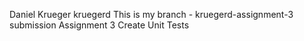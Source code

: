 Daniel Krueger kruegerd
This is my branch - kruegerd-assignment-3 submission 
Assignment 3 Create Unit Tests
